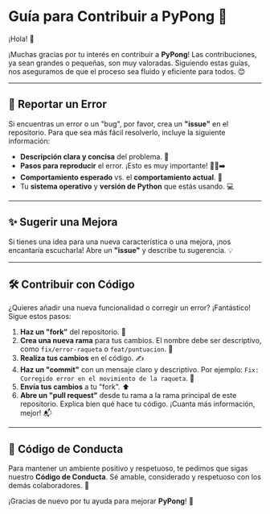 # Guía para Contribuir a PyPong 🏓

¡Hola! 👋

¡Muchas gracias por tu interés en contribuir a **PyPong**! Las contribuciones, ya sean grandes o pequeñas, son muy valoradas. Siguiendo estas guías, nos aseguramos de que el proceso sea fluido y eficiente para todos. 😊

---

## 🐞 Reportar un Error

Si encuentras un error o un "bug", por favor, crea un **"issue"** en el repositorio. Para que sea más fácil resolverlo, incluye la siguiente información:

* **Descripción clara y concisa** del problema. 📄
* **Pasos para reproducir** el error. ¡Esto es muy importante! 🚶‍♂️➡️
* **Comportamiento esperado** vs. el **comportamiento actual**. 🤔
* Tu **sistema operativo** y **versión de Python** que estás usando. 💻

---

## ✨ Sugerir una Mejora

Si tienes una idea para una nueva característica o una mejora, ¡nos encantaría escucharla! Abre un **"issue"** y describe tu sugerencia. 💡

---

## 🛠️ Contribuir con Código

¿Quieres añadir una nueva funcionalidad o corregir un error? ¡Fantástico! Sigue estos pasos:

1.  **Haz un "fork"** del repositorio. 🍴
2.  **Crea una nueva rama** para tus cambios. El nombre debe ser descriptivo, como `fix/error-raqueta` o `feat/puntuacion`. 🌿
3.  **Realiza tus cambios** en el código. ✍️
4.  **Haz un "commit"** con un mensaje claro y descriptivo. Por ejemplo: `Fix: Corregido error en el movimiento de la raqueta`. 📝
5.  **Envía tus cambios** a tu "fork". ⬆️
6.  **Abre un "pull request"** desde tu rama a la rama principal de este repositorio. Explica bien qué hace tu código. ¡Cuanta más información, mejor! 📬

---

## 💬 Código de Conducta

Para mantener un ambiente positivo y respetuoso, te pedimos que sigas nuestro **Código de Conducta**. Sé amable, considerado y respetuoso con los demás colaboradores. 🙏

¡Gracias de nuevo por tu ayuda para mejorar **PyPong**! 🎉
